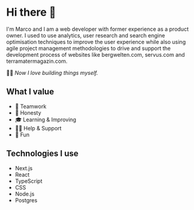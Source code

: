 # Hi there 👋

I'm Marco and I am a web developer with former experience as a product owner. I used to use analytics, user research and search engine optimisation techniques to improve the user experience while also using agile project management methodologies to drive and support the development process of websites like bergwelten.com, servus.com and terramatermagazin.com.

👷‍♂️ *Now I love building things myself.*

## What I value

- 💪 Teamwork
- 💬 Honesty
- 🎓 Learning & Improving
- 🐕‍🦺 Help & Support
- 🤪 Fun

## Technologies I use

- Next.js
- React
- TypeScript
- CSS
- Node.js
- Postgres
